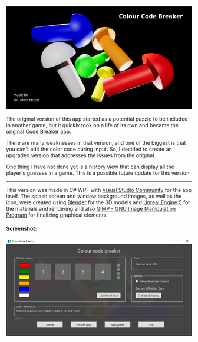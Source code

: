 ![Colour Code Breaker](ColourCodeBreaker/SplashScreen.png)

The original version of this app started as a potential puzzle to be included in another game, but it quickly took on a life of its own and became the original Code Breaker app.

There are many weaknesses in that version, and one of the biggest is that you can't edit the color code during input. So, I decided to create an upgraded version that addresses the issues from the original.

One thing I have not done yet is a history view that can display all the player's guesses in a game. This is a possible future update for this version.



---

This version was made in C# WPF with [Visual Studio Community](https://visualstudio.microsoft.com/) for the app itself. The splash screen and window background images, as well as the icon, were created using [Blender](https://www.blender.org/) for the 3D models and [Unreal Engine 5](https://www.unrealengine.com/) for the materials and rendering and also [GIMP - GNU Image Manipulation Program](https://www.gimp.org) for finalizing graphical elements.

#### Screenshot:
![screenshot](doc/screenshot.png)
